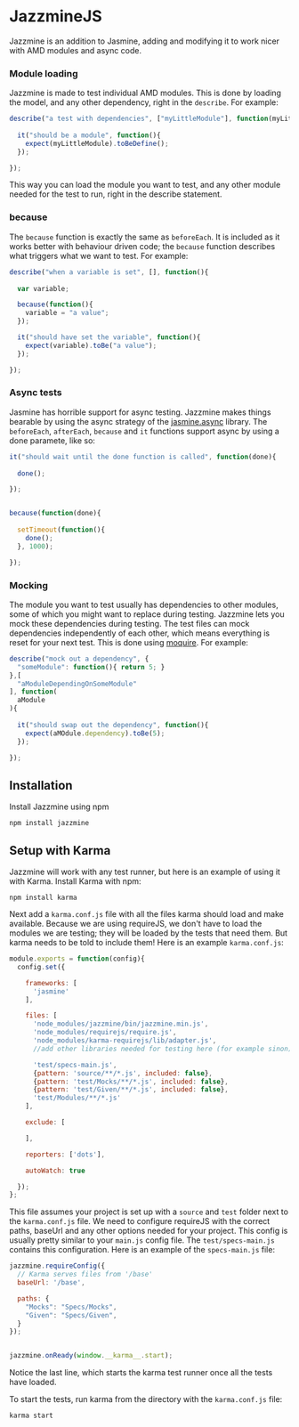 # JazzmineJS

Jazzmine is an addition to Jasmine, adding and modifying it to work nicer with AMD modules and async code. 

### Module loading

Jazzmine is made to test individual AMD modules. This is done by loading the model, and any other dependency, right in the `describe`. For example:

```javascript
describe("a test with dependencies", ["myLittleModule"], function(myLittleModue){
  
  it("should be a module", function(){
    expect(myLittleModule).toBeDefine();
  });

});
```

This way you can load the module you want to test, and any other module needed for the test to run, right in the describe statement. 

### because

The `because` function is exactly the same as `beforeEach`. It is included as it works better with behaviour driven code; the `because` function describes what triggers what we want to test. For example:

```javascript
describe("when a variable is set", [], function(){
  
  var variable;

  because(function(){
    variable = "a value";
  });

  it("should have set the variable", function(){
    expect(variable).toBe("a value");
  });

});
```

### Async tests

Jasmine has horrible support for async testing. Jazzmine makes things bearable by using the async strategy of the [jasmine.async](https://github.com/derickbailey/jasmine.async) library. The `beforeEach`, `afterEach`, `because` and `it` functions support async by using a done paramete, like so:

```javascript
it("should wait until the done function is called", function(done){
  
  done();

});


because(function(done){
  
  setTimeout(function(){
    done();
  }, 1000);

});

```

### Mocking

The module you want to test usually has dependencies to other modules, some of which you might want to replace during testing. Jazzmine lets you mock these dependencies during testing. The test files can mock dependencies independently of each other, which means everything is reset for your next test. This is done using [moquire](https://github.com/mariusGundersen/Moquire). For example:

```javascript
describe("mock out a dependency", {
  "someModule": function(){ return 5; }
},[
  "aModuleDependingOnSomeModule"
], function(
  aModule
){
    
  it("should swap out the dependency", function(){
    expect(aMOdule.dependency).toBe(5);
  });

});
```

## Installation

Install Jazzmine using npm

```
npm install jazzmine
```

## Setup with Karma

Jazzmine will work with any test runner, but here is an example of using it with Karma. Install Karma with npm:

```
npm install karma
```

Next add a `karma.conf.js` file with all the files karma should load and make available. Because we are using requireJS, we don't have to load the modules we are testing; they will be loaded by the tests that need them. But karma needs to be told to include them! Here is an example `karma.conf.js`:

```javascript
module.exports = function(config){
  config.set({

    frameworks: [
      'jasmine'
    ],

    files: [
      'node_modules/jazzmine/bin/jazzmine.min.js',
      'node_modules/requirejs/require.js',
      'node_modules/karma-requirejs/lib/adapter.js',
      //add other libraries needed for testing here (for example sinon)

      'test/specs-main.js',
      {pattern: 'source/**/*.js', included: false},
      {pattern: 'test/Mocks/**/*.js', included: false},
      {pattern: 'test/Given/**/*.js', included: false},
      'test/Modules/**/*.js'
    ],

    exclude: [

    ],

    reporters: ['dots'],

    autoWatch: true

  });
};
```

This file assumes your project is set up with a `source` and `test` folder next to the `karma.conf.js` file. We need to configure requireJS with the correct paths, baseUrl and any other options needed for your project. This config is usually pretty similar to your `main.js` config file. The `test/specs-main.js` contains this configuration. Here is an example of the `specs-main.js` file:

```javascript
jazzmine.requireConfig({
  // Karma serves files from '/base'
  baseUrl: '/base',

  paths: {
    "Mocks": "Specs/Mocks",
    "Given": "Specs/Given",
  }
});


jazzmine.onReady(window.__karma__.start);
```

Notice the last line, which starts the karma test runner once all the tests have loaded. 

To start the tests, run karma from the directory with the `karma.conf.js` file:

```
karma start
```